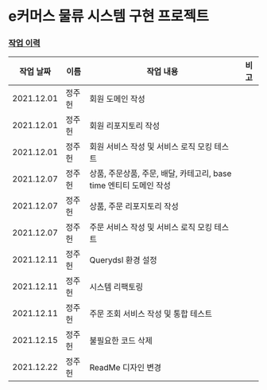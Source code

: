 
# e커머스 물류 시스템 구현 프로젝트

### [작업 이력](/)

|작업 날짜|이름|작업 내용|비고|
| ------ | ------ |  ------ | ------ |
| 2021.12.01 | 정주헌 |회원 도메인 작성| |
| 2021.12.01 | 정주헌 |회원 리포지토리 작성| |
| 2021.12.01 | 정주헌 |회원 서비스 작성 및 서비스 로직 모킹 테스트| |
| 2021.12.07 | 정주헌 |상품, 주문상품, 주문, 배달, 카테고리, base time 엔티티 도메인 작성| |
| 2021.12.07 | 정주헌 |상품, 주문 리포지토리 작성| |
| 2021.12.07 | 정주헌 |주문 서비스 작성 및 서비스 로직 모킹 테스트| |
| 2021.12.11 | 정주헌 |Querydsl 환경 설정| |
| 2021.12.11 | 정주헌 |시스템 리팩토링| |
| 2021.12.11 | 정주헌 |주문 조회 서비스 작성 및 통합 테스트| |
| 2021.12.15 | 정주헌 |불필요한 코드 삭제| |
| 2021.12.22 | 정주헌 |ReadMe 디자인 변경| |
